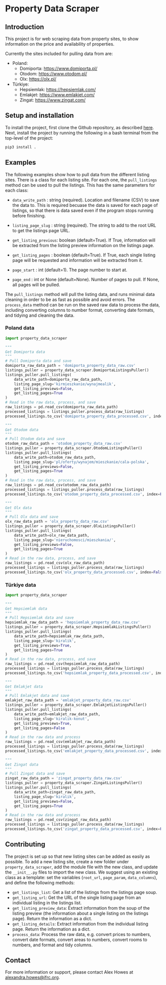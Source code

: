 # Property Data Scraper

## Introduction
This project is for web scraping data from property sites, to show information on the price and availability of properties.

Currently the sites included for pulling data from are:

- Poland:
    - Domiporta: https://www.domiporta.pl/
    - Otodom: https://www.otodom.pl/
    - Olx: https://olx.pl/
- Türkiye:
    - Hepsiemlak: https://hepsiemlak.com/ 
    - Emlakjet: https://www.emlakjet.com/
    - Zingat: https://www.zingat.com/


## Setup and installation
To install the project, first clone the Github repository, as described [here](https://docs.github.com/en/repositories/creating-and-managing-repositories/cloning-a-repository). Next, install the project by running the following in a bash terminal from the top-level of the project:

```bash
pip3 install .
```

## Examples
The following examples show how to pull data from the different listing sites. There is a class for each listing site. For each one, the ```pull_listings``` method can be used to pull the listings. This has the same parameters for each class:

- ```data_write_path``` : string (required). Location and filename (CSV) to save the data to. This is required becuase the data is saved for each page of listings, so that there is data saved even if the program stops running before finishing.

- ```listing_page_slug``` : string (required). The string to add to the root URL to get the listings page URL.

- ```get_listing_previous```: boolean (default=True). If True, information will be extracted from the listing preview information on the listings page.

- ```get_listing_pages``` : boolean (default=True). If True, each single listing page will be requested and information will be extracted from it.

- ```page_start``` : int (default=1). The page number to start at.

- ```page_end``` : int or None (default=None). Number of pages to pull. If None, all pages will be pulled.

The ```pull_listings``` method will pull the listing data, and runs minimal data cleaning in order to be as fast as possible and avoid errors. The ```process_data``` method can be run on the saved raw data to process the data, including converting columns to number format, converting date formats, and tidying and cleaning the data.

### Poland data

```python
import property_data_scraper

"""
Get Domiporta data
"""
# Pull Domiporta data and save
domiporta_raw_data_path = 'domiporta_property_data_raw.csv'
listings_puller = property_data_scraper.DomiportaListingsPuller()
listings_puller.pull_listings(
    data_write_path=domiporta_raw_data_path, 
    listing_page_slug='kirmieszkanie/wynajmealik',
    get_listing_previews=False,
    get_listing_pages=True
)
# Read in the raw data, process, and save
raw_listings = pd.read_csv(domiporta_raw_data_path)
processed_listings = listings_puller.process_data(raw_listings)
processed_listings.to_csv('domiporta_property_data_processed.csv', index=False)

"""
Get Otodom data
"""
# Pull Otodom data and save
otodom_raw_data_path = 'otodom_property_data_raw.csv'
listings_puller = property_data_scraper.OtodomListingsPuller()
listings_puller.pull_listings(
    data_write_path=otodom_raw_data_path, 
    listing_page_slug='pl/oferty/wynajem/mieszkanie/cala-polska',
    get_listing_previews=False,
    get_listing_pages=True
)
# Read in the raw data, process, and save
raw_listings = pd.read_csv(otodom_raw_data_path)
processed_listings = listings_puller.process_data(raw_listings)
processed_listings.to_csv('otodom_property_data_processed.csv', index=False)

"""
Get Olx data
"""
# Pull Olx data and save
olx_raw_data_path = 'olx_property_data_raw.csv'
listings_puller = property_data_scraper.OlxListingsPuller()
listings_puller.pull_listings(
    data_write_path=olx_raw_data_path, 
    listing_page_slug='nieruchomosci/mieszkania/',
    get_listing_previews=False,
    get_listing_pages=True
)
# Read in the raw data, process, and save
raw_listings = pd.read_csv(olx_raw_data_path)
processed_listings = listings_puller.process_data(raw_listings)
processed_listings.to_csv('olx_property_data_processed.csv', index=False)

```

### Türkiye data

```python
import property_data_scraper

"""
Get Hepsiemlak data
"""
# Pull Hepsiemlak data and save
hepsiemlak_raw_data_path = 'hepsiemlak_property_data_raw.csv'
listings_puller = property_data_scraper.HepsiemlakListingsPuller()
listings_puller.pull_listings(
    data_write_path=hepsiemlak_raw_data_path, 
    listing_page_slug='kiralik', 
    get_listing_previews=True,
    get_listing_pages=True
)
# Read in the raw data, process, and save
raw_listings = pd.read_csv(hepsiemlak_raw_data_path)
processed_listings = listings_puller.process_data(raw_listings)
processed_listings.to_csv('hepsiemlak_property_data_processed.csv', index=False)

"""
Get Emlakjet data
"""
# Pull Emlakjet data and save
emlakjet_raw_data_path = 'emlakjet_property_data_raw.csv'
listings_puller = property_data_scraper.EmlakjetListingsPuller()
listings_puller.pull_listings(
    data_write_path=emlakjet_raw_data_path, 
    listing_page_slug='kiralik-konut', 
    get_listing_previews=True,
    get_listing_pages=False
)
# Read in the raw data and process
raw_listings = pd.read_csv(emlakjet_raw_data_path)
processed_listings = listings_puller.process_data(raw_listings)
processed_listings.to_csv('emlakjet_property_data_processed.csv', index=False)

"""
Get Zingat data
"""
# Pull Zingat data and save
zingat_raw_data_path = 'zingat_property_data_raw.csv'
listings_puller = property_data_scraper.ZingatListingsPuller()
listings_puller.pull_listings(
    data_write_path=zingat_raw_data_path, 
    listing_page_slug='kiralik', 
    get_listing_previews=False,
    get_listing_pages=True
)
# Read in the raw data and process
raw_listings = pd.read_csv(zingat_raw_data_path)
processed_listings = listings_puller.process_data(raw_listings)
processed_listings.to_csv('zingat_property_data_processed.csv', index=False)

```

## Contributing

The project is set up so that new listing sites can be added as easily as possible. To add a new listing site, create a new folder under ```property_data_scraper```, add the module file with the new class, and update the ```__init__.py``` files to import the new class. We suggest using an existing class as a template: set the variables (```root_url```, ```page_param```, ```data_columns```), and define the following methods:

- ```get_listings_list```: Get a list of the listings from the listings page soup.
- ```get_listing_url```: Get the URL of the single listing page from an individual listing in the listings list.
- ```get_listing_preview_data```: Extract information from the soup of the listing preview (the information about a single listing on the listings page). Return the information as a dict.
- ```get_listing_details```: Extract information from the individual listing page. Return the information as a dict.
- ```process_data```: Process the raw data, e.g. convert prices to numbers, convert date formats, convert areas to numbers, convert rooms to numbers, and format and tidy columns.

## Contact

For more information or support, please contact Alex Howes at alexandra.howes@ifrc.org.
